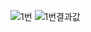 ![1번](https://user-images.githubusercontent.com/110071838/209746341-6e5d6cc3-7905-4984-b4e6-c73795dac033.png)
![1번결과값](https://user-images.githubusercontent.com/110071838/209746417-00fe76e8-1bcf-4d59-b0a5-6dede899d424.png)
